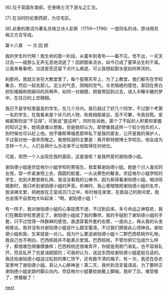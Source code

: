 
[6].位于英国东南部，在泰晤士河下游与之汇合。

[7].在当时的伦敦西部，为住宅区。

[8].此歌的歌词为著名苏格兰诗人彭斯（1759—1796）一首同名的诗。原诗用苏格兰方言写成。

第十八章　一 次 回 顾

我的学生时代啊！我生命的那一阶段，从童年到青年——看不见，觉不出，一天天过去——就那么无声无息地流逝了！回顾那条流水，如今已成了蔓草丛生的干渠。让我来看看吧，沿途是否还留下点什么痕迹，可让我想起那水是如何奔流的。

刹那间，我就又坐在大教堂里了。每个星期天早上，为了上教堂，我们都先在学校集合，然后一起去那儿。泥土的气息，阴暗的空气，与世隔绝的感觉，萦回在黑白拱形楼厢和侧廊间的风琴声，如同一对翅膀，把我带回到过去，进入半睡半醒的梦中，在往日的上空翱翔。

我已不是学校里最差的学生，在几个月内，我已超过了好几个同学，不过那个考第一名的学生，在我看来是个非凡的人物，和我相距甚远，高不可攀，令我目眩。爱格妮斯则说“不见得”，可我说“是这样”，同时告诉她，那个了不起的人积累和掌握的知识之多，她简直难以想象。但是她却认为，即使像我这样一个较少抱负的人，到时候也可以赶上他。他不像斯蒂福思那样私下是我的密友，公开是我的保护人，不过我对他一直恭而敬之。我想知道的主要是：离开斯特朗博士学校后，他会成为怎样一个人，人们会用什么办法来不让他取得任何地位。

可是，突然一个人出现在我的面前，这是谁呢？是我所爱的谢珀德小姐。

谢珀德小姐是奈廷格尔小姐学校的寄宿生。我爱慕谢珀德小姐。她是个讨人喜欢的女孩，穿一件紧身短上衣，圆圆的脸蛋，一头淡黄色的鬈发。奈廷格尔小姐学校的学生，也到大教堂做礼拜。我没法看我的公祷书，因为我得看谢珀德小姐。唱诗班唱歌时，我只听到谢珀德小姐的声音。祈祷时，我心里暗暗把谢珀德小姐的名字，放进祷文里，把她放在王室成员[1]之中。有时候在家里，在我自己的房间里，我也会情不自禁地大叫起来：“啊，谢珀德小姐！”

有一阵子，我对谢珀德小姐的心事捉摸不透，不过到后来，多亏命运之神慈悲，我们在舞蹈学校里遇见了，谢珀德小姐成了我的舞伴。我的手碰到了谢珀德小姐的手套，只不过觉得一阵酥麻的感觉，直透穿着外套的右臂，一直向上，再从我的头发梢冒出。我并没有对谢珀德小姐说什么甜言蜜语，不过我们俩彼此心领神会。谢珀德小姐和我，生来就是一对儿。我为什么要送谢珀德小姐十二颗巴西核桃作礼物，我自己也不明白。巴西核桃并不能表示爱情。巴西核桃，不管你把它包成什么样子，都很难包得像模像样；巴西核桃还很难弄开，你就是用房门来轧，也不容易轧开，而且轧开了也是油腻腻的；可我却认为，送这东西给谢珀德小姐是挺合适的。我还给谢珀德小姐送过松软的果仁饼干，还有数不清的橘子。有一次，我还在存衣室里吻了谢珀德小姐。真让人心醉神迷！第二天，我听到流言蜚语说，为了要矫正谢珀德小姐走路时脚尖向内，奈廷格尔小姐要给她戴上脚枷。我听了后，难受极了，愤慨极了！

[next](page241.md)